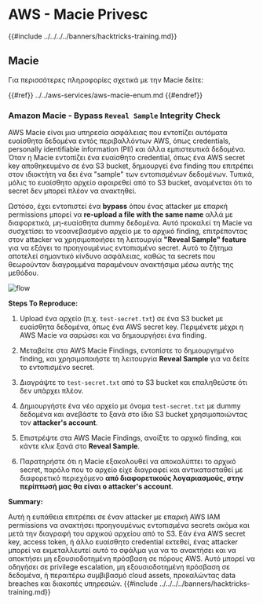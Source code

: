 # AWS - Macie Privesc

{{#include ../../../../banners/hacktricks-training.md}}

## Macie

Για περισσότερες πληροφορίες σχετικά με την Macie δείτε:

{{#ref}}
../../aws-services/aws-macie-enum.md
{{#endref}}

### Amazon Macie - Bypass `Reveal Sample` Integrity Check

AWS Macie είναι μια υπηρεσία ασφάλειας που εντοπίζει αυτόματα ευαίσθητα δεδομένα εντός περιβαλλόντων AWS, όπως credentials, personally identifiable information (PII) και άλλα εμπιστευτικά δεδομένα. Όταν η Macie εντοπίζει ένα ευαίσθητο credential, όπως ένα AWS secret key αποθηκευμένο σε ένα S3 bucket, δημιουργεί ένα finding που επιτρέπει στον ιδιοκτήτη να δει ένα "sample" των εντοπισμένων δεδομένων. Τυπικά, μόλις το ευαίσθητο αρχείο αφαιρεθεί από το S3 bucket, αναμένεται ότι το secret δεν μπορεί πλέον να ανακτηθεί.

Ωστόσο, έχει εντοπιστεί ένα **bypass** όπου ένας attacker με επαρκή permissions μπορεί να **re-upload a file with the same name** αλλά με διαφορετικά, μη-ευαίσθητα dummy δεδομένα. Αυτό προκαλεί τη Macie να συσχετίσει το νεοανεβασμένο αρχείο με το αρχικό finding, επιτρέποντας στον attacker να χρησιμοποιήσει τη λειτουργία **"Reveal Sample" feature** για να εξάγει το προηγουμένως εντοπισμένο secret. Αυτό το ζήτημα αποτελεί σημαντικό κίνδυνο ασφάλειας, καθώς τα secrets που θεωρούνταν διαγραμμένα παραμένουν ανακτήσιμα μέσω αυτής της μεθόδου.

![flow](https://github.com/user-attachments/assets/7b83f2d3-1690-41f1-98cc-05ccd0154a66)

**Steps To Reproduce:**

1. Upload ένα αρχείο (π.χ. `test-secret.txt`) σε ένα S3 bucket με ευαίσθητα δεδομένα, όπως ένα AWS secret key. Περιμένετε μέχρι η AWS Macie να σαρώσει και να δημιουργήσει ένα finding.

2. Μεταβείτε στα AWS Macie Findings, εντοπίστε το δημιουργημένο finding, και χρησιμοποιήστε τη λειτουργία **Reveal Sample** για να δείτε το εντοπισμένο secret.

3. Διαγράψτε το `test-secret.txt` από το S3 bucket και επαληθεύστε ότι δεν υπάρχει πλέον.

4. Δημιουργήστε ένα νέο αρχείο με όνομα `test-secret.txt` με dummy δεδομένα και ανεβάστε το ξανά στο ίδιο S3 bucket χρησιμοποιώντας τον **attacker's account**.

5. Επιστρέψτε στα AWS Macie Findings, ανοίξτε το αρχικό finding, και κάντε κλικ ξανά στο **Reveal Sample**.

6. Παρατηρήστε ότι η Macie εξακολουθεί να αποκαλύπτει το αρχικό secret, παρόλο που το αρχείο είχε διαγραφεί και αντικατασταθεί με διαφορετικό περιεχόμενο **από διαφορετικούς λογαριασμούς, στην περίπτωσή μας θα είναι ο attacker's account**.

**Summary:**

Αυτή η ευπάθεια επιτρέπει σε έναν attacker με επαρκή AWS IAM permissions να ανακτήσει προηγουμένως εντοπισμένα secrets ακόμα και μετά την διαγραφή του αρχικού αρχείου από το S3. Εάν ένα AWS secret key, access token, ή άλλο ευαίσθητο credential εκτεθεί, ένας attacker μπορεί να εκμεταλλευτεί αυτό το σφάλμα για να το ανακτήσει και να αποκτήσει μη εξουσιοδοτημένη πρόσβαση σε πόρους AWS. Αυτό μπορεί να οδηγήσει σε privilege escalation, μη εξουσιοδοτημένη πρόσβαση σε δεδομένα, ή περαιτέρω συμβιβασμό cloud assets, προκαλώντας data breaches και διακοπές υπηρεσιών.
{{#include ../../../../banners/hacktricks-training.md}}
